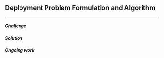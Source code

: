 ## Deployment Problem Formulation and Algorithm
---
##### Challenge
##### Solution
##### Ongoing work
